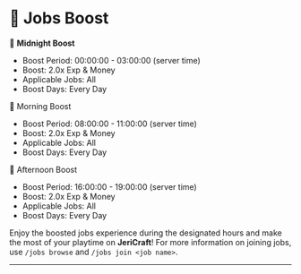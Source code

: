 # 💼 Jobs Boost

💸 **Midnight Boost**

- Boost Period: 00:00:00 - 03:00:00 (server time)
- Boost: 2.0x Exp & Money
- Applicable Jobs: All
- Boost Days: Every Day

💸 Morning Boost

- Boost Period: 08:00:00 - 11:00:00 (server time)
- Boost: 2.0x Exp & Money
- Applicable Jobs: All
- Boost Days: Every Day

💸 Afternoon Boost

- Boost Period: 16:00:00 - 19:00:00 (server time)
- Boost: 2.0x Exp & Money
- Applicable Jobs: All
- Boost Days: Every Day

Enjoy the boosted jobs experience during the designated hours and make the most of your playtime on **JeriCraft**! For
more information on joining jobs, use `/jobs browse` and `/jobs join <job name>`.

---